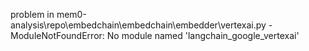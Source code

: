 problem in mem0-analysis\repo\embedchain\embedchain\embedder\vertexai.py - ModuleNotFoundError: No module named 'langchain_google_vertexai'
